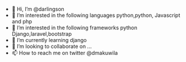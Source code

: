 - 👋 Hi, I’m @darlingson
- 👀 I’m interested in the following languages python,python, Javascript and php
- 👀 I’m interested in the following frameworks python Django,laravel,bootstrap
- 🌱 I’m currently learning django
- 💞️ I’m looking to collaborate on ...
- 📫 How to reach me on twitter @dmakuwila

<!---
darlingson/darlingson is a ✨ special ✨ repository because its `README.md` (this file) appears on your GitHub profile.
You can click the Preview link to take a look at your changes.
--->
